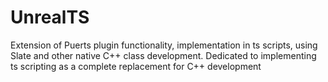 # UnrealTS
Extension of Puerts plugin functionality, implementation in ts scripts, using Slate and other native C++ class development. Dedicated to implementing ts scripting as a complete replacement for C++ development

